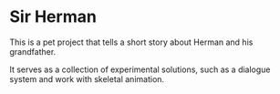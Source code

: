 # Sir Herman
This is a pet project that tells a short story about Herman and his grandfather.  

It serves as a collection of experimental solutions, such as a dialogue system and work with skeletal animation.
